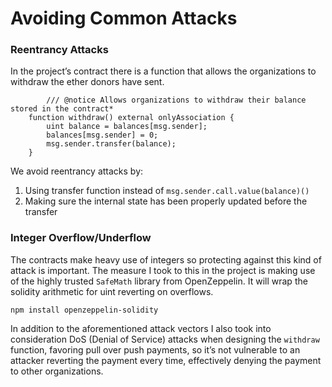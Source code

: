 # Avoiding Common Attacks

### Reentrancy Attacks
In the project’s contract there is a function that allows the organizations to withdraw the ether donors have sent. 
```
		/// @notice Allows organizations to withdraw their balance stored in the contract*
    function withdraw() external onlyAssociation {
        uint balance = balances[msg.sender];
        balances[msg.sender] = 0;
        msg.sender.transfer(balance);
    }
```

We avoid reentrancy attacks by:
1. Using transfer function instead of `msg.sender.call.value(balance)()`
2. Making sure the internal state has been properly updated before the transfer

### Integer Overflow/Underflow
The contracts make heavy use of integers so protecting against this kind of attack is important.
The measure I took to this in the project is making use of the highly trusted `SafeMath` library from OpenZeppelin. It will wrap the solidity arithmetic for uint reverting on overflows.

`npm install openzeppelin-solidity`

In addition to the aforementioned attack vectors I also took into consideration DoS (Denial of Service) attacks when designing the `withdraw` function, favoring pull over push payments, so it’s not vulnerable to an attacker reverting the payment every time, effectively denying the payment to other organizations.
